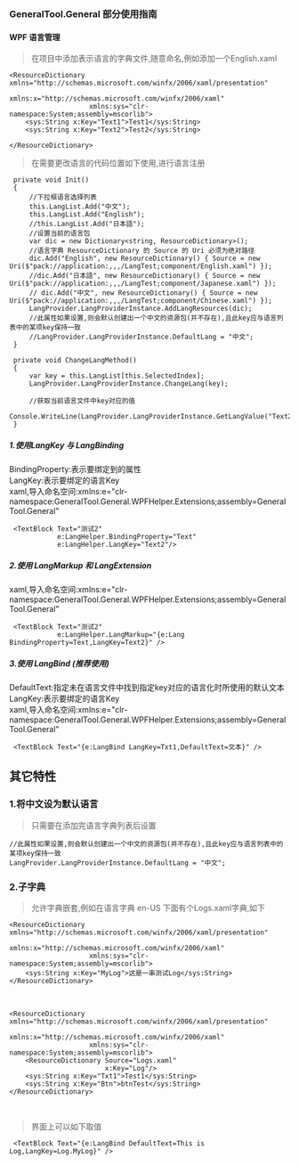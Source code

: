 ﻿### GeneralTool.General 部分使用指南

#### WPF 语言管理

> 在项目中添加表示语言的字典文件,随意命名,例如添加一个English.xaml
```
<ResourceDictionary xmlns="http://schemas.microsoft.com/winfx/2006/xaml/presentation"
                    xmlns:x="http://schemas.microsoft.com/winfx/2006/xaml"
                    xmlns:sys="clr-namespace:System;assembly=mscorlib">
    <sys:String x:Key="Text1">Test1</sys:String>
    <sys:String x:Key="Text2">Test2</sys:String>

</ResourceDictionary>
```
> 在需要更改语言的代码位置如下使用,进行语言注册
```
 private void Init()
 {
     //下拉框语言选择列表
     this.LangList.Add("中文");
     this.LangList.Add("English");
     //this.LangList.Add("日本語");
     //设置当前的语言包
     var dic = new Dictionary<string, ResourceDictionary>();
     //语言字典 ResourceDictionary 的 Source 的 Uri 必须为绝对路径
     dic.Add("English", new ResourceDictionary() { Source = new Uri($"pack://application:,,,/LangTest;component/English.xaml") });
     //dic.Add("日本語", new ResourceDictionary() { Source = new Uri($"pack://application:,,,/LangTest;component/Japanese.xaml") });
     // dic.Add("中文", new ResourceDictionary() { Source = new Uri($"pack://application:,,,/LangTest;component/Chinese.xaml") });
     LangProvider.LangProviderInstance.AddLangResources(dic);
     //此属性如果设置,则会默认创建出一个中文的资源包(并不存在),且此key应与语言列表中的某项key保持一致
     //LangProvider.LangProviderInstance.DefaultLang = "中文";
 }

 private void ChangeLangMethod()
 {
     var key = this.LangList[this.SelectedIndex];
     LangProvider.LangProviderInstance.ChangeLang(key);

     //获取当前语言文件中key对应的值
     Console.WriteLine(LangProvider.LangProviderInstance.GetLangValue("Text2"));
 }
```
##### 1.使用LangKey 与 LangBinding

BindingProperty:表示要绑定到的属性<br>
LangKey:表示要绑定的语言Key<br>
xaml,导入命名空间:xmlns:e="clr-namespace:GeneralTool.General.WPFHelper.Extensions;assembly=GeneralTool.General"<br>

```
 <TextBlock Text="测试2"
            e:LangHelper.BindingProperty="Text"
            e:LangHelper.LangKey="Text2"/>
```

##### 2.使用 LangMarkup 和 LangExtension

xaml,导入命名空间:xmlns:e="clr-namespace:GeneralTool.General.WPFHelper.Extensions;assembly=GeneralTool.General"<br>
```
 <TextBlock Text="测试2"
            e:LangHelper.LangMarkup="{e:Lang BindingProperty=Text,LangKey=Text2}" />
```

##### 3.使用 LangBind (推荐使用)
DefaultText:指定未在语言文件中找到指定key对应的语言化时所使用的默认文本<br>
LangKey:表示要绑定的语言Key<br>
xaml,导入命名空间:xmlns:e="clr-namespace:GeneralTool.General.WPFHelper.Extensions;assembly=GeneralTool.General"<br>
```
 <TextBlock Text="{e:LangBind LangKey=Txt1,DefaultText=文本}" />
```

## 其它特性
### 1.将中文设为默认语言
> 只需要在添加完语言字典列表后设置 
```
//此属性如果设置,则会默认创建出一个中文的资源包(并不存在),且此key应与语言列表中的某项key保持一致
LangProvider.LangProviderInstance.DefaultLang = "中文";
```

### 2.子字典
> 允许字典嵌套,例如在语言字典 en-US 下面有个Logs.xaml字典,如下
```
<ResourceDictionary xmlns="http://schemas.microsoft.com/winfx/2006/xaml/presentation"
                    xmlns:x="http://schemas.microsoft.com/winfx/2006/xaml"
                    xmlns:sys="clr-namespace:System;assembly=mscorlib">
    <sys:String x:Key="MyLog">这是一串测试Log</sys:String>
</ResourceDictionary>
```
<br>

```
<ResourceDictionary xmlns="http://schemas.microsoft.com/winfx/2006/xaml/presentation"
                    xmlns:x="http://schemas.microsoft.com/winfx/2006/xaml"
                    xmlns:sys="clr-namespace:System;assembly=mscorlib">
    <ResourceDictionary Source="Logs.xaml"
                        x:Key="Log"/>
    <sys:String x:Key="Txt1">Test1</sys:String>
    <sys:String x:Key="Btn">btnTest</sys:String>
</ResourceDictionary>
```
<br>

>界面上可以如下取值
```
 <TextBlock Text="{e:LangBind DefaultText=This is Log,LangKey=Log.MyLog}" />
```





